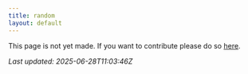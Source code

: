 ```yaml
---
title: random
layout: default
---
```


This page is not yet made. If you want to contribute please do so [here](https://github.com/CrazyH2/Bigstone/blob/wiki/components/random.md).

_Last updated: 2025-06-28T11:03:46Z_
